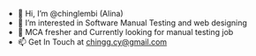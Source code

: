 - 👋 Hi, I’m @chinglembi (Alina)
- 👀 I’m interested in Software Manual Testing and web designing
- 🌱 MCA fresher and Currently looking for manual testing job
- 📫 Get In Touch at chingg.cy@gmail.com

<!---
chinglembi/chinglembi is a ✨ special ✨ repository because its `README.md` (this file) appears on your GitHub profile.
You can click the Preview link to take a look at your changes.
--->
